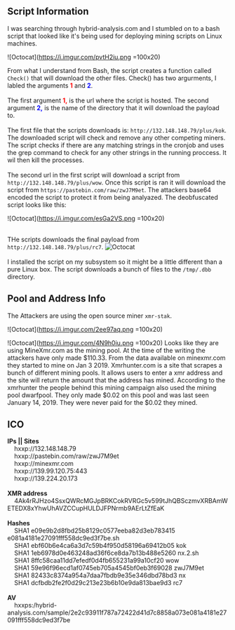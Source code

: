 

## Script Information
I was searching through hybrid-analysis.com and I stumbled on to a bash script that looked like it's being used for deploying mining scripts on Linux machines.
<br>

![Octocat](https://i.imgur.com/pvtH2iu.png =100x20)

From what I understand from Bash, the script creates a function called ```Check()``` that will download the other files. Check() has two argurments, I labled the arguments <b><font color="red">1</font></b> and <b><font color="blue">2</font></b>.
<br>
<br>
The first argument <font color="red"><b>1,</b></font> is the url where the script is hosted. The second argument <font color="blue"><b>2,</b></font> is the name of the directory that it will download the payload to. 
<br><br>
The first file that the scripts downloads is: ```http://132.148.148.79/plus/kok```. The downloaded script will check and remove any other competing miners. The script checks if there are any matching strings in the cronjob and uses the grep command to check for any other strings in the running proccess. It wil then kill the processes. 
<br>
<br>
The second url in the first script will download a script from ```http://132.148.148.79/plus/wow```. Once this script is ran it  will download the script from ```https://pastebin.com/raw/zwJ7M9et```. The attackers base64 encoded the script to protect it from being analyazed. 
The deobfuscated script looks like this: <br>

![Octocat](https://i.imgur.com/esGa2VS.png =100x20)
<br>
<br>

THe scripts downloads the final payload from ```http://132.148.148.79/plus/rc7```.
![Octocat](https://i.imgur.com/JaHI09x.png=100x20)
<br><br>
I installed the script on my subsystem so it might be a little different than a pure Linux box. 
The script downloads a bunch of files to the ```/tmp/.dbb``` directory. 

## Pool and Address Info
The Attackers are using the open source miner  ```xmr-stak```.   

![Octocat](https://i.imgur.com/2ee97aq.png =100x20)

![Octocat](https://i.imgur.com/4N9h0iu.png =100x20)
Looks like they are using MineXmr.com as the mining pool.
At the time of the writing the attackers have only made $110.33. From the data available on minexmr.com they started to mine on Jan 3 2019. 
Xmrhunter.com is a site that scrapes a bunch of different mining pools. It allows users to enter a xmr address and the site will return the amount that the address has mined. According to the xmrhunter the people behind this mining campaign also used the mining pool dwarfpool. They only made $0.02 on this pool and was last seen January 14, 2019. They were never paid for the $0.02 they mined.


## ICO
<b>IPs || Sites</b><br>
&nbsp;&nbsp;&nbsp;&nbsp;hxxp://132.148.148.79<br>
&nbsp;&nbsp;&nbsp;&nbsp;hxxp://pastebin.com/raw/zwJ7M9et<br>
&nbsp;&nbsp;&nbsp;&nbsp;hxxp://minexmr.com<br>
&nbsp;&nbsp;&nbsp;&nbsp;hxxp://139.99.120.75:443<br>
&nbsp;&nbsp;&nbsp;&nbsp;hxxp://139.224.20.173<br>
<br><b>XMR address</b><br>
&nbsp;&nbsp;&nbsp;&nbsp;4Ak4rRJHzo4SsxQWRcMGJpBRKCokRVRGc5v599tJhQBSczmvXRBAmWETEDX8xYhwUhAVZCCupHULDJFPNrmb9AErLtZfEaK<br>
<br><b>Hashes</b><br>
&nbsp;&nbsp;&nbsp;&nbsp;SHA1 e09e9b2d8fbd25b8129c0577eeba82d3eb783415 e081a4181e27091fff558dc9ed3f7be.sh<br>
&nbsp;&nbsp;&nbsp;&nbsp;SHA1 ebf60b6e4ca6a3d7c59b4f950d58196a69412b05 kok<br>
&nbsp;&nbsp;&nbsp;&nbsp;SHA1 1eb6978d0e463248ad36f6ce8da7b13b488e5260 nx.2.sh<br>
&nbsp;&nbsp;&nbsp;&nbsp;SHA1 8ffc58caa11dd7efedf0d4fb655231a99a10cf20 wow<br>
&nbsp;&nbsp;&nbsp;&nbsp;SHA1 59e96f96ecd1af0745eb705a4545bf0eb3f69028 zwJ7M9et<br>
&nbsp;&nbsp;&nbsp;&nbsp;SHA1 82433c8374a954a7daa7fbdb9e35e346dbd78bd3 nx<br> 
&nbsp;&nbsp;&nbsp;&nbsp;SHA1 dcfbdb2fe2f0d29c213e23b6b10e9da813bae9d3 rc7<br>
<br><b>AV</b><br>
&nbsp;&nbsp;&nbsp;&nbsp;hxxps:/hybrid-analysis.com/sample/2e2c93911f787a72422d41d7c8858a073e081a4181e27091fff558dc9ed3f7be<br>
